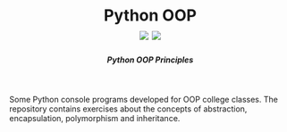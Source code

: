 <h1 align="center">Python OOP </br><img src="https://badges.aleen42.com/src/cli.svg"> <img src="https://badges.aleen42.com/src/python.svg"></h1>
<h5 align="center">Python OOP Principles</h5>
<br />
<p align="jusitfy">Some Python console programs developed for OOP college classes. The repository contains exercises about the concepts of abstraction, encapsulation, polymorphism and inheritance.
</p>
